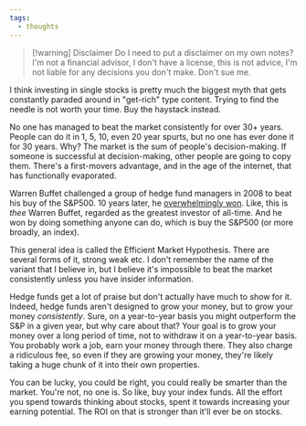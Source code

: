 ```yaml
---
tags:
  - thoughts
---
```

> [!warning] Disclaimer
> Do I need to put a disclaimer on my own notes? I'm not a financial advisor, I don't have a license, this is not advice, I'm not liable for any decisions you don't make. Don't sue me.

I think investing in single stocks is pretty much the biggest myth that gets constantly paraded around in "get-rich" type content. Trying to find the needle is not worth your time. Buy the haystack instead.

No one has managed to beat the market consistently for over 30+ years. People can do it in 1, 5, 10, even 20 year spurts, but no one has ever done it for 30 years. Why? The market is the sum of people's decision-making. If someone is successful at decision-making, other people are going to copy them. There's a first-movers advantage, and in the age of the internet, that has functionally evaporated.

Warren Buffet challenged a group of hedge fund managers in 2008 to beat his buy of the S&P500. 10 years later, he [overwhelmingly won](https://finance.yahoo.com/news/warren-buffett-once-bet-1m-113000485.html). Like, this is *thee* Warren Buffet, regarded as the greatest investor of all-time. And he won by doing something anyone can do, which is buy the S&P500 (or more broadly, an index).

This general idea is called the Efficient Market Hypothesis. There are several forms of it, strong weak etc. I don't remember the name of the variant that I believe in, but I believe it's impossible to beat the market consistently unless you have insider information. 

Hedge funds get a lot of praise but don't actually have much to show for it. Indeed, hedge funds aren't designed to grow your money, but to grow your money *consistently*. Sure, on a year-to-year basis you might outperform the S&P in a given year, but why care about that? Your goal is to grow your money over a long period of time, not to withdraw it on a year-to-year basis. You probably work a job, earn your money through there. They also charge a ridiculous fee, so even if they are growing your money, they're likely taking a huge chunk of it into their own properties.

You can be lucky, you could be right, you could really be smarter than the market. You're not, no one is. So like, buy your index funds. All the effort you spend towards thinking about stocks, spent it towards increasing your earning potential. The ROI on that is stronger than it'll ever be on stocks. 
